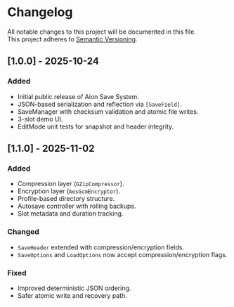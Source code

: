 # Changelog
All notable changes to this project will be documented in this file.  
This project adheres to [Semantic Versioning](https://semver.org/).

## [1.0.0] - 2025-10-24
### Added
- Initial public release of Aion Save System.
- JSON-based serialization and reflection via `[SaveField]`.
- SaveManager with checksum validation and atomic file writes.
- 3-slot demo UI.
- EditMode unit tests for snapshot and header integrity.

## [1.1.0] - 2025-11-02
### Added
- Compression layer (`GZipCompressor`).
- Encryption layer (`AesGcmEncryptor`).
- Profile-based directory structure.
- Autosave controller with rolling backups.
- Slot metadata and duration tracking.

### Changed
- `SaveHeader` extended with compression/encryption fields.
- `SaveOptions` and `LoadOptions` now accept compression/encryption flags.

### Fixed
- Improved deterministic JSON ordering.
- Safer atomic write and recovery path.
